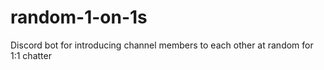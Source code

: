 # random-1-on-1s
Discord bot for introducing channel members to each other at random for 1:1 chatter

